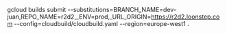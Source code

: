 gcloud builds submit --substitutions=BRANCH_NAME=dev-juan,REPO_NAME=r2d2,_ENV=prod,_URL_ORIGIN=https://r2d2.loonstep.com --config=cloudbuild/cloudbuild.yaml --region=europe-west1 .